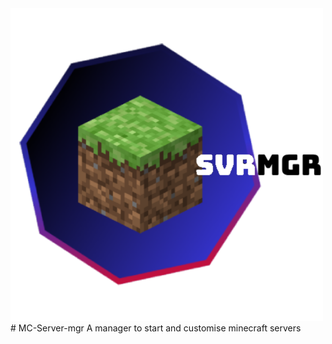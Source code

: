 <img src="logo/complete.svg" width="500"/>
# MC-Server-mgr
A manager to start and customise minecraft servers
